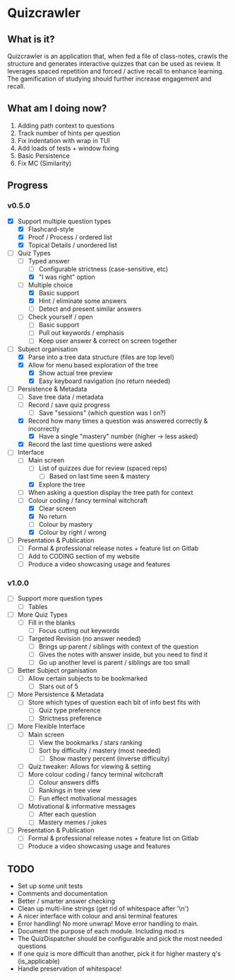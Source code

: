 # Quizcrawler

## What is it?
Quizcrawler is an application that, when fed a file of class-notes, crawls the
structure and generates interactive quizzes that can be used as review. It
leverages spaced repetition and forced / active recall to enhance learning. The
gamification of studying should further increase engagement and recall.

## What am I doing now?
  1. Adding path context to questions
  2. Track number of hints per question
  3. Fix indentation with wrap in TUI
  4. Add loads of tests + window fixing
  5. Basic Persistence
  6. Fix MC (Similarity)

## Progress
### v0.5.0
  - [x] Support multiple question types
    - [x] Flashcard-style
    - [x] Proof / Process / ordered list
    - [x] Topical Details / unordered list
  - [ ] Quiz Types
    - [ ] Typed answer
      - [ ] Configurable strictness (case-sensitive, etc)
      - [x] "I was right" option
    - [ ] Multiple choice
      - [x] Basic support
      - [x] Hint / eliminate some answers
      - [ ] Detect and present similar answers
    - [ ] Check yourself / open
      - [ ] Basic support
      - [ ] Pull out keywords / emphasis
      - [ ] Keep user answer & correct on screen together
  - [ ] Subject organisation
    - [x] Parse into a tree data structure (files are top level)
    - [x] Allow for menu based exploration of the tree
      - [x] Show actual tree preview
      - [x] Easy keyboard navigation (no return needed)
  - [ ] Persistence & Metadata
    - [ ] Save tree data / metadata
    - [ ] Record / save quiz progress
      - [ ] Save "sessions" (which question was I on?)
    - [x] Record how many times a question was answered correctly & incorrectly
      - [x] Have a single "mastery" number (higher -> less asked)
    - [x] Record the last time questions were asked
  - [ ] Interface
    - [ ] Main screen
      - [ ] List of quizzes due for review (spaced reps)
        - [ ] Based on last time seen & mastery
      - [x] Explore the tree
    - [ ] When asking a question display the tree path for context
    - [ ] Colour coding / fancy terminal witchcraft
      - [x] Clear screen
      - [x] No return
      - [ ] Colour by mastery
      - [x] Colour by right / wrong
  - [ ] Presentation & Publication
    - [ ] Formal & professional release notes + feature list on Gitlab
    - [ ] Add to CODING section of my website
    - [ ] Produce a video showcasing usage and features
### v1.0.0
  - [ ] Support more question types
    - [ ] Tables
  - [ ] More Quiz Types
    - [ ] Fill in the blanks
      - [ ] Focus cutting out keywords
    - [ ] Targeted Revision (no answer needed)
      - [ ] Brings up parent / siblings with context of the question
      - [ ] Gives the notes with answer inside, but you need to find it
      - [ ] Go up another level is parent / siblings are too small
  - [ ] Better Subject organisation
    - [ ] Allow certain subjects to be bookmarked
      - [ ] Stars out of 5
  - [ ] More Persistence & Metadata
    - [ ] Store which types of question each bit of info best fits with
      - [ ] Quiz type preference
      - [ ] Strictness preference
  - [ ] More Flexible Interface
    - [ ] Main screen
      - [ ] View the bookmarks / stars ranking
      - [ ] Sort by difficulty / mastery (most needed)
        - [ ] Show mastery percent (inverse difficulty)
    - [ ] Quiz tweaker: Allows for viewing & setting
    - [ ] More colour coding / fancy terminal witchcraft
      - [ ] Colour answers diffs
      - [ ] Rankings in tree view
      - [ ] Fun effect motivational messages
    - [ ] Motivational & informative messages
      - [ ] After each question
      - [ ] Mastery memes / jokes
  - [ ] Presentation & Publication
    - [ ] Formal & professional release notes + feature list on Gitlab
    - [ ] Produce a video showcasing usage and features

## TODO
* Set up some unit tests
* Comments and documentation
* Better / smarter answer checking
* Clean up multi-line strings (get rid of whitespace after '\n')
* A nicer interface with colour and ansi terminal features
* Error handling! No more unwrap! Move error handling to main.
* Document the purpose of each module. Including mod.rs
* The QuizDispatcher should be configurable and pick the most needed questions
* If one quiz is more difficult than another, pick it for higher mastery q's (is_applicable)
* Handle preservation of whitespace!
